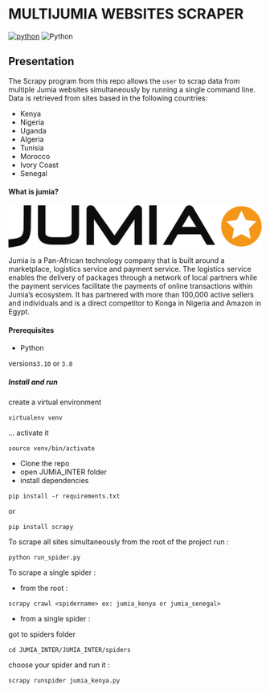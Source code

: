 # MULTIJUMIA WEBSITES SCRAPER

[![python](https://img.shields.io/badge/Python-3776AB?style=for-the-badge&logo=python&logoColor=white)](https://img.shields.io/badge/Python-3776AB?style=for-the-badge&logo=python&logoColor=white)
![Python](https://img.shields.io/badge/python-3.10-blue.svg)

## Presentation <br>

The Scrapy program from this repo allows the `user` to scrap data from multiple Jumia websites simultaneously by running a single command line.<br>
Data is retrieved from sites based in the following countries:
- Kenya 
- Nigeria
- Uganda
- Algeria
- Tunisia
- Morocco
- Ivory Coast
- Senegal

#### What is jumia?

![logo](medias/JumiaLogo_(14).png)

Jumia is a Pan-African technology company that is built around a marketplace, logistics service and payment service. The logistics service enables the delivery of packages through a network of local partners while the payment services facilitate the payments of online transactions within Jumia’s ecosystem. It has partnered with more than 100,000 active sellers and individuals and is a direct competitor to Konga in Nigeria and Amazon in Egypt.


#### Prerequisites

- Python

versions`3.10` or `3.8`

##### Install and run

create a virtual environment

```shell
virtualenv venv
```

... activate it

```shell
source venv/bin/activate
```

- Clone the repo
- open JUMIA_INTER folder
- install dependencies 

```shell
pip install -r requirements.txt 
```
or 

```shell
pip install scrapy
```

To scrape all sites simultaneously from the root of the project run :

```shell
python run_spider.py
```

To scrape a single spider :

- from the root :

```shell
scrapy crawl <spidername> ex: jumia_kenya or jumia_senegal>
```

- from a single spider :

got to spiders folder

```shell
cd JUMIA_INTER/JUMIA_INTER/spiders
```
choose your spider and run it :

```shell
scrapy runspider jumia_kenya.py 
``` 











